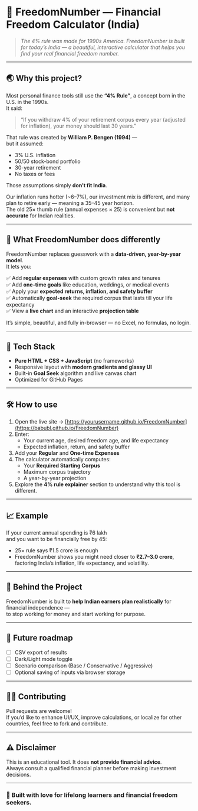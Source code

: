 # 🧮 FreedomNumber — Financial Freedom Calculator (India)

> _The 4% rule was made for 1990s America. FreedomNumber is built for today’s India — a beautiful, interactive calculator that helps you find your real financial freedom number._

---

## 🌏 Why this project?

Most personal finance tools still use the **“4% Rule”**, a concept born in the U.S. in the 1990s.  
It said:  
> “If you withdraw 4% of your retirement corpus every year (adjusted for inflation), your money should last 30 years.”

That rule was created by **William P. Bengen (1994)** —  
but it assumed:
- 3% U.S. inflation  
- 50/50 stock-bond portfolio  
- 30-year retirement  
- No taxes or fees  

Those assumptions simply **don’t fit India**.

Our inflation runs hotter (~6–7%), our investment mix is different, and many plan to retire early — meaning a 35–45 year horizon.  
The old 25× thumb rule (annual expenses × 25) is convenient but **not accurate** for Indian realities.

---

## 🚀 What FreedomNumber does differently

FreedomNumber replaces guesswork with a **data-driven, year-by-year model**.  
It lets you:

✅ Add **regular expenses** with custom growth rates and tenures  
✅ Add **one-time goals** like education, weddings, or medical events  
✅ Apply your **expected returns, inflation, and safety buffer**  
✅ Automatically **goal-seek** the required corpus that lasts till your life expectancy  
✅ View a **live chart** and an interactive **projection table**  

It’s simple, beautiful, and fully in-browser — no Excel, no formulas, no login.

---

## 🧠 Tech Stack

- **Pure HTML + CSS + JavaScript** (no frameworks)
- Responsive layout with **modern gradients and glassy UI**
- Built-in **Goal Seek** algorithm and live canvas chart
- Optimized for GitHub Pages

---

## 🛠️ How to use

1. Open the live site → [https://yourusername.github.io/FreedomNumber](https://babubl.github.io/FreedomNumber)
2. Enter:
   - Your current age, desired freedom age, and life expectancy
   - Expected inflation, return, and safety buffer
3. Add your **Regular** and **One-time Expenses**
4. The calculator automatically computes:
   - Your **Required Starting Corpus**
   - Maximum corpus trajectory
   - A year-by-year projection
5. Explore the **4% rule explainer** section to understand why this tool is different.

---

## 📈 Example

If your current annual spending is ₹6 lakh  
and you want to be financially free by 45:  
- 25× rule says ₹1.5 crore is enough  
- FreedomNumber shows you might need closer to **₹2.7–3.0 crore**,  
  factoring India’s inflation, life expectancy, and volatility.

---

## 💬 Behind the Project

FreedomNumber is built to **help Indian earners plan realistically** for financial independence —  
to stop working for money and start working for purpose.

---

## 🧩 Future roadmap

- [ ] CSV export of results  
- [ ] Dark/Light mode toggle  
- [ ] Scenario comparison (Base / Conservative / Aggressive)  
- [ ] Optional saving of inputs via browser storage  

---

## 🧑‍💻 Contributing

Pull requests are welcome!  
If you’d like to enhance UI/UX, improve calculations, or localize for other countries, feel free to fork and contribute.

---

## ⚠️ Disclaimer

This is an educational tool. It does **not provide financial advice**.  
Always consult a qualified financial planner before making investment decisions.

---

### 🌟 Built with love for lifelong learners and financial freedom seekers.
